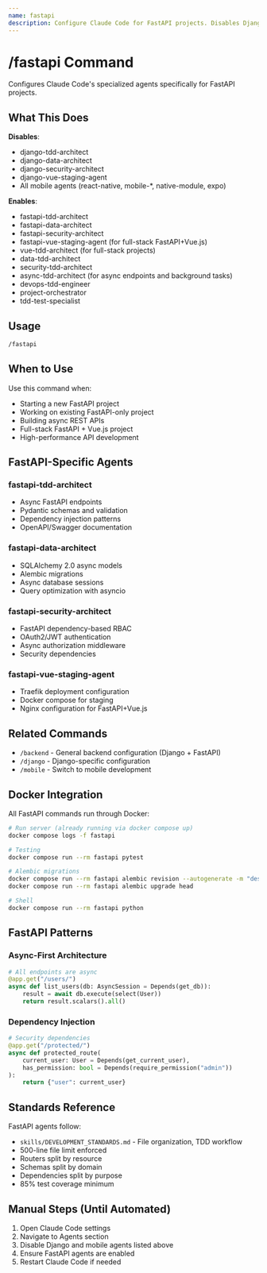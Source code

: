 ```yaml
---
name: fastapi
description: Configure Claude Code for FastAPI projects. Disables Django and mobile agents, enables FastAPI-specific agents.
---
```


# /fastapi Command

Configures Claude Code's specialized agents specifically for FastAPI projects.

## What This Does

**Disables**:
- django-tdd-architect
- django-data-architect
- django-security-architect
- django-vue-staging-agent
- All mobile agents (react-native, mobile-*, native-module, expo)

**Enables**:
- fastapi-tdd-architect
- fastapi-data-architect
- fastapi-security-architect
- fastapi-vue-staging-agent (for full-stack FastAPI+Vue.js)
- vue-tdd-architect (for full-stack projects)
- data-tdd-architect
- security-tdd-architect
- async-tdd-architect (for async endpoints and background tasks)
- devops-tdd-engineer
- project-orchestrator
- tdd-test-specialist

## Usage

```bash
/fastapi
```

## When to Use

Use this command when:
- Starting a new FastAPI project
- Working on existing FastAPI-only project
- Building async REST APIs
- Full-stack FastAPI + Vue.js project
- High-performance API development

## FastAPI-Specific Agents

### fastapi-tdd-architect
- Async FastAPI endpoints
- Pydantic schemas and validation
- Dependency injection patterns
- OpenAPI/Swagger documentation

### fastapi-data-architect
- SQLAlchemy 2.0 async models
- Alembic migrations
- Async database sessions
- Query optimization with asyncio

### fastapi-security-architect
- FastAPI dependency-based RBAC
- OAuth2/JWT authentication
- Async authorization middleware
- Security dependencies

### fastapi-vue-staging-agent
- Traefik deployment configuration
- Docker compose for staging
- Nginx configuration for FastAPI+Vue.js

## Related Commands

- `/backend` - General backend configuration (Django + FastAPI)
- `/django` - Django-specific configuration
- `/mobile` - Switch to mobile development

## Docker Integration

All FastAPI commands run through Docker:

```bash
# Run server (already running via docker compose up)
docker compose logs -f fastapi

# Testing
docker compose run --rm fastapi pytest

# Alembic migrations
docker compose run --rm fastapi alembic revision --autogenerate -m "description"
docker compose run --rm fastapi alembic upgrade head

# Shell
docker compose run --rm fastapi python
```

## FastAPI Patterns

### Async-First Architecture
```python
# All endpoints are async
@app.get("/users/")
async def list_users(db: AsyncSession = Depends(get_db)):
    result = await db.execute(select(User))
    return result.scalars().all()
```

### Dependency Injection
```python
# Security dependencies
@app.get("/protected/")
async def protected_route(
    current_user: User = Depends(get_current_user),
    has_permission: bool = Depends(require_permission("admin"))
):
    return {"user": current_user}
```

## Standards Reference

FastAPI agents follow:
- `skills/DEVELOPMENT_STANDARDS.md` - File organization, TDD workflow
- 500-line file limit enforced
- Routers split by resource
- Schemas split by domain
- Dependencies split by purpose
- 85% test coverage minimum

## Manual Steps (Until Automated)

1. Open Claude Code settings
2. Navigate to Agents section
3. Disable Django and mobile agents listed above
4. Ensure FastAPI agents are enabled
5. Restart Claude Code if needed
